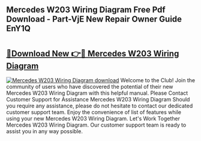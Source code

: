 ## Mercedes W203 Wiring Diagram Free Pdf Download - Part-VjE New Repair Owner Guide EnY1Q

# <h2><a href="http://dfi7bxd.blite.top/?on=Mercedes+W203+Wiring+Diagram">🔗Download New 👉🔴 Mercedes W203 Wiring Diagram</a></h2>

[![Mercedes W203 Wiring Diagram download](https://i.imgur.com/lujVjoI.png)](http://dfi7bxd.blite.top/?on=Mercedes+W203+Wiring+Diagram)
Welcome to the Club! Join the community of users who have discovered the potential of their new Mercedes W203 Wiring Diagram with this helpful manual. Please Contact Customer Support for Assistance Mercedes W203 Wiring Diagram Should you require any assistance, please do not hesitate to contact our dedicated customer support team. Enjoy the convenience of list of features while using your new Mercedes W203 Wiring Diagram. Let's Work Together Mercedes W203 Wiring Diagram. Our customer support team is ready to assist you in any way possible.
